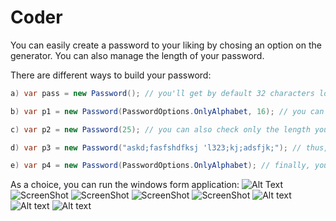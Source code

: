 # Coder

You can easily create a password to your liking by chosing an option on the generator. You can also manage the length of your password. 

There are different ways to build your password:
```cs
a) var pass = new Password(); // you'll get by default 32 characters long password with at least one digit and at least one special                                          character 

b) var p1 = new Password(PasswordOptions.OnlyAlphabet, 16); // you can chose both the password option you wish and your desired length

c) var p2 = new Password(25); // you can also check only the length you want and the programm will generate a password with at least one                                    digit and at least one special character

d) var p3 = new Password("askd;fasfshdfksj 'l323;kj;adsfjk;"); // thus, you can write a password on your own (why not?! :-))

e) var p4 = new Password(PasswordOptions.OnlyAlphabet); // finally, you can just select the password option you like and get a 32                                                                      characters long password
```

As a choice, you can run the windows form application:
![Alt Text](https://raw.githubusercontent.com/kacap1707/Coder/master/3.png)
![ScreenShot](1.jpg)
![ScreenShot](https://raw.github.com/kacap1707/Coder/master/https://gyazo.com/ba9e8604b3f219e264c800f35c1359f5)
![ScreenShot](https://raw.githubusercontent.com/kacap1707/Coder/master/C:\Users\HP\Desktop\3.png)
![ScreenShot](https://raw.githubusercontent.com/kacap1707/Coder/master/https://gyazo.com/ba9e8604b3f219e264c800f35c1359f5)
![Alt text](https://gyazo.com/ba9e8604b3f219e264c800f35c1359f5 "Optional title")
![Alt text](/C:\Users\HP\Desktop\1.jpg?raw=true "Optional Title")
![Alt text](https://github.com/kacap1707/Coder/raw/master/src/common/images/1.png "Logo Title Text 1")
